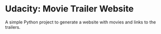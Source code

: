 # Udacity: Movie Trailer Website

A simple Python project to generate a website with movies and links to the trailers.
